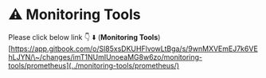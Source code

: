 # ⚠ Monitoring Tools

Please click below link 👇 ⬇️ (**Monitoring Tools**)\
[https://app.gitbook.com/o/Sl85xsDKUHFlvowLtBga/s/9wnMXVEmEJ7k6VEhLJYN/\~/changes/imT1NUmIUnoeaMG8w6zo/monitoring-tools/prometheus](../monitoring-tools/prometheus/)

